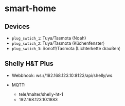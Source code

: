 # smart-home

## Devices

- `plug_swtich_1`: Tuya/Tasmota (Noah)
- `plug_swtich_2`: Tuya/Tasmota (Küchenfenster)
- `plug_swtich_3`: Sonoff/Tasmota (Lichterkette draußen)

## Shelly H&T Plus

- Webbhook: ws://192.168.123.10:8123/api/shelly/ws

- MQTT:
  - tele/malter/shelly-ht-1
  - 192.168.123.10:1883
